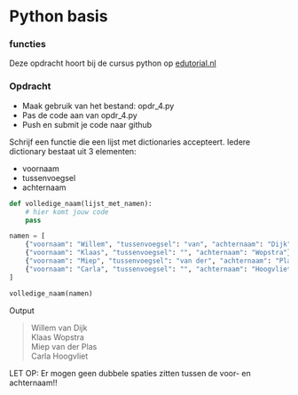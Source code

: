 # Python basis

### functies
Deze opdracht hoort bij de cursus python op [edutorial.nl](https://www.edutorial.nl/course/python)

### Opdracht

* Maak gebruik van het bestand: opdr_4.py
* Pas de code aan van opdr_4.py
* Push en submit je code naar github


Schrijf een functie die een lijst met dictionaries accepteert.
Iedere dictionary bestaat uit 3 elementen:
* voornaam
* tussenvoegsel
* achternaam

```python
def volledige_naam(lijst_met_namen):
    # hier komt jouw code
    pass

namen = [
    {"voornaam": "Willem", "tussenvoegsel": "van", "achternaam": "Dijk"},
    {"voornaam": "Klaas", "tussenvoegsel": "", "achternaam": "Wopstra"},
    {"voornaam": "Miep", "tussenvoegsel": "van der", "achternaam": "Plas"},
    {"voornaam": "Carla", "tussenvoegsel": "", "achternaam": "Hoogvliet"},
]

volledige_naam(namen)
```

Output
> Willem van Dijk  
Klaas Wopstra  
Miep van der Plas  
Carla Hoogvliet  

LET OP: Er mogen geen dubbele spaties zitten tussen de voor- en achternaam!!